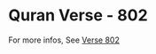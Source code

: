 # Quran Verse - 802 

For more infos, See [Verse 802](https://www.quranbookk.com/quran/search?q=802)